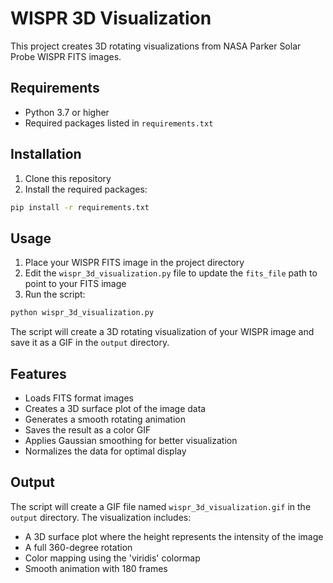 # WISPR 3D Visualization

This project creates 3D rotating visualizations from NASA Parker Solar Probe WISPR FITS images.

## Requirements

- Python 3.7 or higher
- Required packages listed in `requirements.txt`

## Installation

1. Clone this repository
2. Install the required packages:
```bash
pip install -r requirements.txt
```

## Usage

1. Place your WISPR FITS image in the project directory
2. Edit the `wispr_3d_visualization.py` file to update the `fits_file` path to point to your FITS image
3. Run the script:
```bash
python wispr_3d_visualization.py
```

The script will create a 3D rotating visualization of your WISPR image and save it as a GIF in the `output` directory.

## Features

- Loads FITS format images
- Creates a 3D surface plot of the image data
- Generates a smooth rotating animation
- Saves the result as a color GIF
- Applies Gaussian smoothing for better visualization
- Normalizes the data for optimal display

## Output

The script will create a GIF file named `wispr_3d_visualization.gif` in the `output` directory. The visualization includes:
- A 3D surface plot where the height represents the intensity of the image
- A full 360-degree rotation
- Color mapping using the 'viridis' colormap
- Smooth animation with 180 frames 